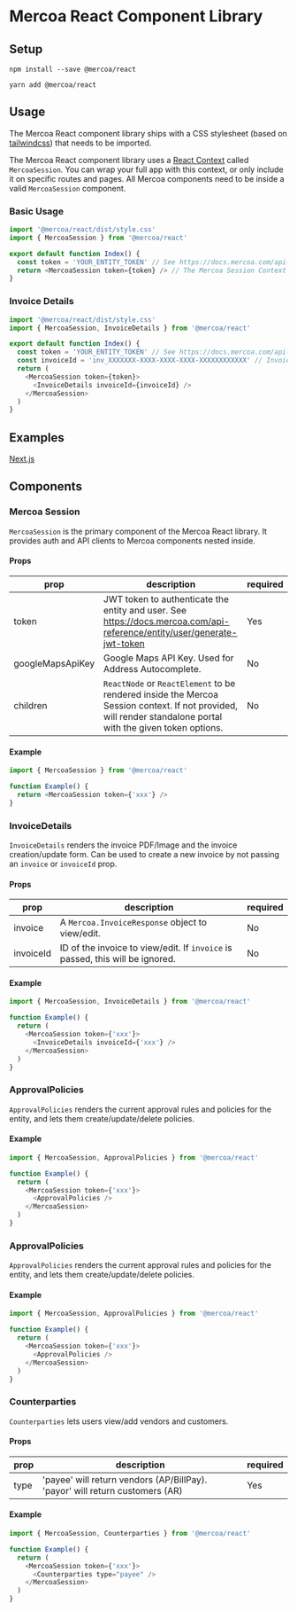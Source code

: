 # Mercoa React Component Library

## Setup

`npm install --save @mercoa/react`

`yarn add @mercoa/react`

## Usage

The Mercoa React component library ships with a CSS stylesheet (based on [tailwindcss](https://tailwindcss.com/)) that needs to be imported.

The Mercoa React component library uses a [React Context](https://legacy.reactjs.org/docs/context.html) called `MercoaSession`. You can wrap your full app with this context, or only include it on specific routes and pages. All Mercoa components need to be inside a valid `MercoaSession` component.

### Basic Usage

```javascript
import '@mercoa/react/dist/style.css'
import { MercoaSession } from '@mercoa/react'

export default function Index() {
  const token = 'YOUR_ENTITY_TOKEN' // See https://docs.mercoa.com/api-reference/entity/user/generate-jwt-token
  return <MercoaSession token={token} /> // The Mercoa Session Context without any children will render the full entity portal
}
```

### Invoice Details

```javascript
import '@mercoa/react/dist/style.css'
import { MercoaSession, InvoiceDetails } from '@mercoa/react'

export default function Index() {
  const token = 'YOUR_ENTITY_TOKEN' // See https://docs.mercoa.com/api-reference/entity/user/generate-jwt-token
  const invoiceId = 'inv_XXXXXXX-XXXX-XXXX-XXXX-XXXXXXXXXXXX' // Invoice you want to render
  return (
    <MercoaSession token={token}>
      <InvoiceDetails invoiceId={invoiceId} />
    </MercoaSession>
  )
}
```

## Examples

[Next.js](/examples/nextjs/)

## Components

### Mercoa Session

`MercoaSession` is the primary component of the Mercoa React library. It provides auth and API clients to Mercoa components nested inside.

#### Props

| prop             | description                                                                                                                                                  | required |
| ---------------- | ------------------------------------------------------------------------------------------------------------------------------------------------------------ | -------- |
| token            | JWT token to authenticate the entity and user. See https://docs.mercoa.com/api-reference/entity/user/generate-jwt-token                                      | Yes      |
| googleMapsApiKey | Google Maps API Key. Used for Address Autocomplete.                                                                                                          | No       |
| children         | `ReactNode` or `ReactElement` to be rendered inside the Mercoa Session context. If not provided, will render standalone portal with the given token options. | No       |

#### Example

```javascript
import { MercoaSession } from '@mercoa/react'

function Example() {
  return <MercoaSession token={'xxx'} />
}
```

### InvoiceDetails

`InvoiceDetails` renders the invoice PDF/Image and the invoice creation/update form. Can be used to create a new invoice by not passing an `invoice` or `invoiceId` prop.

#### Props

| prop      | description                                                                   | required |
| --------- | ----------------------------------------------------------------------------- | -------- |
| invoice   | A `Mercoa.InvoiceResponse` object to view/edit.                               | No       |
| invoiceId | ID of the invoice to view/edit. If `invoice` is passed, this will be ignored. | No       |

#### Example

```javascript
import { MercoaSession, InvoiceDetails } from '@mercoa/react'

function Example() {
  return (
    <MercoaSession token={'xxx'}>
      <InvoiceDetails invoiceId={'xxx'} />
    </MercoaSession>
  )
}
```

### ApprovalPolicies

`ApprovalPolicies` renders the current approval rules and policies for the entity, and lets them create/update/delete policies.

#### Example

```javascript
import { MercoaSession, ApprovalPolicies } from '@mercoa/react'

function Example() {
  return (
    <MercoaSession token={'xxx'}>
      <ApprovalPolicies />
    </MercoaSession>
  )
}
```

### ApprovalPolicies

`ApprovalPolicies` renders the current approval rules and policies for the entity, and lets them create/update/delete policies.

#### Example

```javascript
import { MercoaSession, ApprovalPolicies } from '@mercoa/react'

function Example() {
  return (
    <MercoaSession token={'xxx'}>
      <ApprovalPolicies />
    </MercoaSession>
  )
}
```

### Counterparties

`Counterparties` lets users view/add vendors and customers.

#### Props

| prop | description                                                                  | required |
| ---- | ---------------------------------------------------------------------------- | -------- |
| type | 'payee' will return vendors (AP/BillPay). 'payor' will return customers (AR) | Yes      |

#### Example

```javascript
import { MercoaSession, Counterparties } from '@mercoa/react'

function Example() {
  return (
    <MercoaSession token={'xxx'}>
      <Counterparties type="payee" />
    </MercoaSession>
  )
}
```

